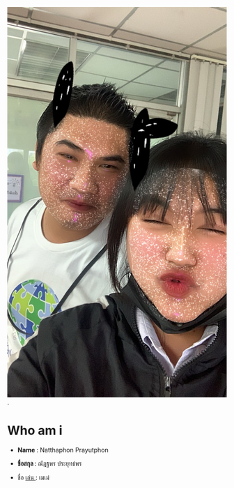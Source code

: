 ![alt text for screen readers](Maymae.jpg "Text to show on mouseover").
# Who am i 
+ <b> Name </b> : Natthaphon Prayutphon
- <b> ชื่อสกุล </b> : ณัฎฐพร ประยุทธ์พร 
* ชื่อ <u> เล่น </u> : เมเม่ 
